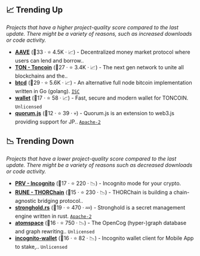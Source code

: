 ## 📈 Trending Up

_Projects that have a higher project-quality score compared to the last update. There might be a variety of reasons, such as increased downloads or code activity._

- <b><a href="https://github.com/aave">AAVE</a></b> (🥇33 ·  ⭐ 4.5K · 📈) - Decentralized money market protocol where users can lend and borrow.. <code><img src="https://git.io/J9cO9" style="display:inline;" width="13" height="13"></code>
- <b><a href="https://github.com/ton-blockchain">TON - Toncoin</a></b> (🥇27 ·  ⭐ 3.4K · 📈) - The next gen network to unite all blockchains and the.. <code><img src="https://git.io/J9cO9" style="display:inline;" width="13" height="13"></code>
- <b><a href="https://github.com/btcsuite/btcd">btcd</a></b> (🥇29 ·  ⭐ 5.6K · 📈) - An alternative full node bitcoin implementation written in Go (golang). <code><a href="http://bit.ly/3hkKRql">ISC</a></code>
- <b><a href="https://github.com/tonwhales/wallet">wallet</a></b> (🥈17 ·  ⭐ 58 · 📈) - Fast, secure and modern wallet for TONCOIN. <code>Unlicensed</code>
- <b><a href="https://github.com/Consensys/quorum.js">quorum.js</a></b> (🥉12 ·  ⭐ 39 · 💀) - Quorum.js is an extension to web3.js providing support for JP.. <code><a href="http://bit.ly/3nYMfla">Apache-2</a></code>

## 📉 Trending Down

_Projects that have a lower project-quality score compared to the last update. There might be a variety of reasons such as decreased downloads or code activity._

- <b><a href="https://github.com/incognitochain">PRV - Incognito</a></b> (🥈17 ·  ⭐ 220 · 📉) - Incognito mode for your crypto. <code><img src="https://git.io/J9cO9" style="display:inline;" width="13" height="13"></code>
- <b><a href="https://github.com/thorchain">RUNE - THORChain</a></b> (🥉15 ·  ⭐ 230 · 📉) - THORChain is building a chain-agnostic bridging protocol.. <code><img src="https://git.io/J9cOd" style="display:inline;" width="13" height="13"></code>
- <b><a href="https://github.com/iotaledger/stronghold.rs">stronghold.rs</a></b> (🥈19 ·  ⭐ 470 · 💤) - Stronghold is a secret management engine written in rust. <code><a href="http://bit.ly/3nYMfla">Apache-2</a></code>
- <b><a href="https://github.com/opencog/atomspace">atomspace</a></b> (🥈16 ·  ⭐ 750 · 📉) - The OpenCog (hyper-)graph database and graph rewriting.. <code>Unlicensed</code>
- <b><a href="https://github.com/incognitochain/incognito-wallet">incognito-wallet</a></b> (🥈16 ·  ⭐ 82 · 📉) - Incognito wallet client for Mobile App to stake,.. <code>Unlicensed</code>

